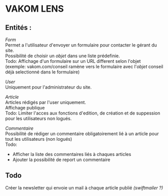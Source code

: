 # VAKOM LENS  
  
## Entités :   
*Form*  
Permet a l'utilisateur d'envoyer un formulaire pour contacter le gérant du site.  
Possibilité de choisir un *objet* dans une liste prédefinie.  
Todo: Affichage d'un formulaire sur un URL different selon l'objet  
(exemple: vakom.com/conseil ramène vers le formulaire avec l'*objet* conseil déjà selectionné dans le formulaire)  
  
*User*  
Uniquement pour l'administrateur du site.  
  
*Article*  
Articles rédigés par l'user uniquement.  
Affichage publique  
Todo: Limiter l'acces aux fonctions d'edition, de création et de suppession pour les utilisateurs non logués.

*Commentaire*  
Possibilité de rédiger un commentaire obligatoirement lié à un article pour tout les utilisateurs (non logués)  
Todo:  
- Afficher la liste des commentaires liés à chaques articles
- Ajouter la possibilité de report un commentaire 

## Todo  
  
Créer la newsletter qui envoie un mail à chaque article publié
*(swiftmailer ?)*